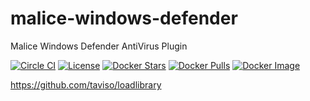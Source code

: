malice-windows-defender
=======================

Malice Windows Defender AntiVirus Plugin

[![Circle CI](https://circleci.com/gh/maliceio/malice-windows-defender.png?style=shield)](https://circleci.com/gh/maliceio/malice-windows-defender)
[![License](http://img.shields.io/:license-mit-blue.svg)](http://doge.mit-license.org)
[![Docker Stars](https://img.shields.io/docker/stars/malice/windows-defender.svg)](https://hub.docker.com/r/malice/windows-defender/)
[![Docker Pulls](https://img.shields.io/docker/pulls/malice/windows-defender.svg)](https://hub.docker.com/r/malice/windows-defender/)
[![Docker Image](https://img.shields.io/badge/docker%20image-277%20MB-blue.svg)](https://hub.docker.com/r/malice/windows-defender/)

https://github.com/taviso/loadlibrary
